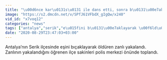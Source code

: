 ```yaml
---
title: "\u00d6nce kar\u0131s\u0131 ile dans etti, sonra b\u0131\u00e7aklayarak \u00f6ld\u00fcrd\u00fc; Metin \u00c7. yakaland\u0131"
image: "https://s2.dmcdn.net/v/SPfJ61VFbdX_gIgQw/x240"
vid_id: "x7voq12"
categories: "news"
tags: ["antalya","serik","e\u015fini b\u0131\u00e7aklayarak \u00f6ld\u00fcren zanl\u0131 yakaland\u0131"]
date: "2020-08-29T23:47:03+03:00"
---
```

Antalya’nın Serik ilçesinde eşini bıçaklayarak öldüren zanlı yakalandı. Zanlının yakalandığını öğrenen ilçe sakinleri polis merkezi önünde toplandı.

